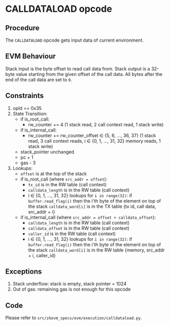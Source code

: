 # CALLDATALOAD opcode

## Procedure

The `CALLDATALOAD` opcode gets input data of current environment.

## EVM Behaviour

Stack input is the byte offset to read call data from. Stack output is a 32-byte value starting from the given offset of the call data. All bytes after the end of the call data are set to `0`.

## Constraints

1. opId == 0x35
2. State Transition:
   - if is_root_call:
     - rw_counter += 4 (1 stack read, 2 call context read, 1 stack write)
   - if is_internal_call:
     - rw_counter += rw_counter_offset ∈ {5, 6, ..., 36, 37} (1 stack read, 3 call context reads, i ∈ {0, 1, ..., 31, 32} memory reads, 1 stack write)
   - stack_pointer unchanged
   - pc + 1
   - gas - 3
3. Lookups:
   - `offset` is at the top of the stack
   - if is_root_call (where `src_addr = offset`):
     - `tx_id` is in the RW table (call context)
     - `calldata_length` is in the RW table (call context)
     - i ∈ {0, 1, ..., 31, 32} lookups for `i in range(32)`: if `buffer.read_flag(i)` then the i'th byte of the element on top of the stack `calldata_word[i]` is in the TX table {tx id, call data, src_addr + i}
   - if is_internal_call (where `src_addr = offset + calldata_offset`):
     - `calldata_length` is in the RW table (call context)
     - `calldata_offset` is in the RW table (call context)
     - `caller_id` is in the RW table (call context)
     - i ∈ {0, 1, ..., 31, 32} lookups for `i in range(32)`: if `buffer.read_flag(i)` then the i'th byte of the element on top of the stack `calldata_word[i]` is in the RW table {memory, src_addr + i, caller_id}

## Exceptions

1. Stack underflow: stack is empty, stack pointer = 1024
2. Out of gas: remaining gas is not enough for this opcode

## Code

Please refer to `src/zkevm_specs/evm/execution/calldataload.py`.
